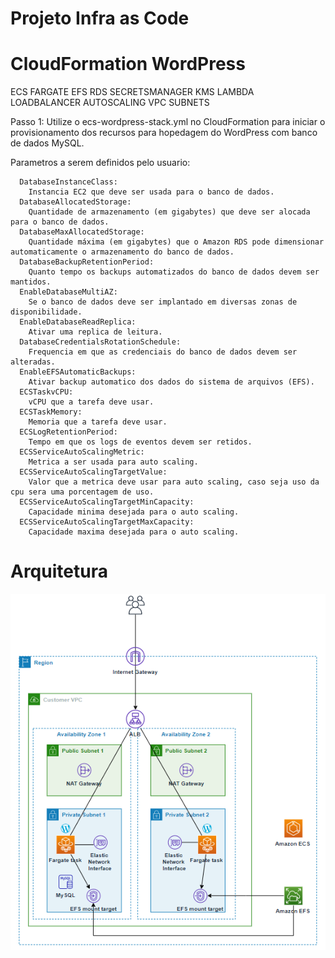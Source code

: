 # Projeto Infra as Code

# CloudFormation WordPress

ECS FARGATE EFS RDS SECRETSMANAGER KMS LAMBDA LOADBALANCER AUTOSCALING VPC SUBNETS

Passo 1: Utilize o ecs-wordpress-stack.yml no CloudFormation para iniciar o provisionamento dos recursos para hopedagem do WordPress com banco de dados MySQL.

Parametros a serem definidos pelo usuario:

      DatabaseInstanceClass:
        Instancia EC2 que deve ser usada para o banco de dados.
      DatabaseAllocatedStorage:
        Quantidade de armazenamento (em gigabytes) que deve ser alocada para o banco de dados.
      DatabaseMaxAllocatedStorage:
        Quantidade máxima (em gigabytes) que o Amazon RDS pode dimensionar automaticamente o armazenamento do banco de dados.
      DatabaseBackupRetentionPeriod:
        Quanto tempo os backups automatizados do banco de dados devem ser mantidos.
      EnableDatabaseMultiAZ:
        Se o banco de dados deve ser implantado em diversas zonas de disponibilidade.
      EnableDatabaseReadReplica:
        Ativar uma replica de leitura.
      DatabaseCredentialsRotationSchedule:
        Frequencia em que as credenciais do banco de dados devem ser alteradas.
      EnableEFSAutomaticBackups:
        Ativar backup automatico dos dados do sistema de arquivos (EFS).
      ECSTaskvCPU:
        vCPU que a tarefa deve usar.
      ECSTaskMemory:
        Memoria que a tarefa deve usar.
      ECSLogRetentionPeriod:
        Tempo em que os logs de eventos devem ser retidos.
      ECSServiceAutoScalingMetric:
        Metrica a ser usada para auto scaling.
      ECSServiceAutoScalingTargetValue:
        Valor que a metrica deve usar para auto scaling, caso seja uso da cpu sera uma porcentagem de uso.
      ECSServiceAutoScalingTargetMinCapacity:
        Capacidade minima desejada para o auto scaling.
      ECSServiceAutoScalingTargetMaxCapacity:
        Capacidade maxima desejada para o auto scaling.

# Arquitetura
![arquitetura](arquitetura.png)
